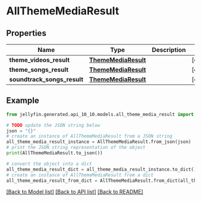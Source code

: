# AllThemeMediaResult


## Properties

Name | Type | Description | Notes
------------ | ------------- | ------------- | -------------
**theme_videos_result** | [**ThemeMediaResult**](ThemeMediaResult.md) |  | [optional] 
**theme_songs_result** | [**ThemeMediaResult**](ThemeMediaResult.md) |  | [optional] 
**soundtrack_songs_result** | [**ThemeMediaResult**](ThemeMediaResult.md) |  | [optional] 

## Example

```python
from jellyfin.generated.api_10_10.models.all_theme_media_result import AllThemeMediaResult

# TODO update the JSON string below
json = "{}"
# create an instance of AllThemeMediaResult from a JSON string
all_theme_media_result_instance = AllThemeMediaResult.from_json(json)
# print the JSON string representation of the object
print(AllThemeMediaResult.to_json())

# convert the object into a dict
all_theme_media_result_dict = all_theme_media_result_instance.to_dict()
# create an instance of AllThemeMediaResult from a dict
all_theme_media_result_from_dict = AllThemeMediaResult.from_dict(all_theme_media_result_dict)
```
[[Back to Model list]](../README.md#documentation-for-models) [[Back to API list]](../README.md#documentation-for-api-endpoints) [[Back to README]](../README.md)



